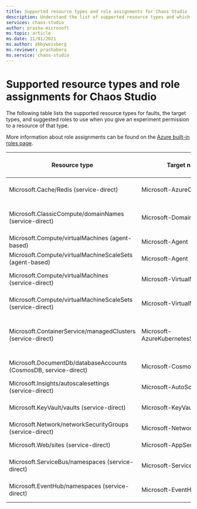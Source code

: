 ```yaml
---
title: Supported resource types and role assignments for Chaos Studio
description: Understand the list of supported resource types and which role assignment is needed to enable an experiment to run a fault against that resource type.
services: chaos-studio
author: prasha-microsoft
ms.topic: article
ms.date: 11/01/2021
ms.author: abbyweisberg
ms.reviewer: prashabora
ms.service: chaos-studio
---
```


# Supported resource types and role assignments for Chaos Studio

The following table lists the supported resource types for faults, the target types, and suggested roles to use when you give an experiment permission to a resource of that type.

More information about role assignments can be found on the [Azure built-in roles page](../role-based-access-control/built-in-roles.md).

| Resource type                                                    | Target name/type                          | Suggested role assignment                   |
|-------------------------------------------------------------------|--------------------------------------------|----------------------------------------------|
| Microsoft.Cache/Redis (service-direct)                           | Microsoft-AzureCacheForRedis              | [Redis Cache Contributor](../role-based-access-control/built-in-roles.md#redis-cache-contributor)                     |
| Microsoft.ClassicCompute/domainNames (service-direct)            | Microsoft-DomainNames                     | [Classic Virtual Machine Contributor](../role-based-access-control/built-in-roles.md#classic-virtual-machine-contributor)       |
| Microsoft.Compute/virtualMachines (agent-based)                  | Microsoft-Agent                           | [Reader](../role-based-access-control/built-in-roles.md#reader)                                      |
| Microsoft.Compute/virtualMachineScaleSets (agent-based)          | Microsoft-Agent                           | [Reader](../role-based-access-control/built-in-roles.md#reader)                                      |
| Microsoft.Compute/virtualMachines (service-direct)               | Microsoft-VirtualMachine                  | [Virtual Machine Contributor](../role-based-access-control/built-in-roles.md#virtual-machine-contributor)                 |
| Microsoft.Compute/virtualMachineScaleSets (service-direct)       | Microsoft-VirtualMachineScaleSet          | [Virtual Machine Contributor](../role-based-access-control/built-in-roles.md#virtual-machine-contributor)                 |
| Microsoft.ContainerService/managedClusters (service-direct)      | Microsoft-AzureKubernetesServiceChaosMesh | [Azure Kubernetes Service Cluster Admin Role](../role-based-access-control/built-in-roles.md#azure-kubernetes-service-cluster-admin-role) |
| Microsoft.DocumentDb/databaseAccounts (CosmosDB, service-direct) | Microsoft-CosmosDB                        | [Azure Cosmos DB Operator](../role-based-access-control/built-in-roles.md#cosmos-db-operator)                          |
| Microsoft.Insights/autoscalesettings (service-direct)            | Microsoft-AutoScaleSettings               | [Web Plan Contributor](../role-based-access-control/built-in-roles.md#web-plan-contributor)                        |
| Microsoft.KeyVault/vaults (service-direct)                       | Microsoft-KeyVault                        | [Azure Key Vault Contributor](../role-based-access-control/built-in-roles.md#key-vault-contributor)                       |
| Microsoft.Network/networkSecurityGroups (service-direct)         | Microsoft-NetworkSecurityGroup            | [Network Contributor](../role-based-access-control/built-in-roles.md#network-contributor)                         |
| Microsoft.Web/sites (service-direct)                             | Microsoft-AppService                      | [Website Contributor](../role-based-access-control/built-in-roles.md#website-contributor)                         |
| Microsoft.ServiceBus/namespaces (service-direct)                 | Microsoft-ServiceBus                      | [Azure Service Bus Data Owner](../role-based-access-control/built-in-roles.md#azure-service-bus-data-owner)                         |
| Microsoft.EventHub/namespaces (service-direct)                   | Microsoft-EventHub                        | [Azure Event Hubs Data Owner](../role-based-access-control/built-in-roles.md#azure-event-hubs-data-owner)                         |
